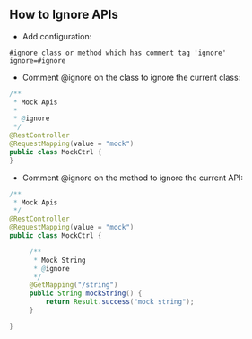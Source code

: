 ## How to Ignore APIs

   * Add configuration:

   ```properties
   #ignore class or method which has comment tag 'ignore' 
   ignore=#ignore
   ```
   
   * Comment @ignore on the class to ignore the current class:

   ```java
   /**
    * Mock Apis
    *
    * @ignore
    */
   @RestController
   @RequestMapping(value = "mock")
   public class MockCtrl {
   }
   ```
   
   * Comment @ignore on the method to ignore the current API:

   ```java
   /**
    * Mock Apis
    */
   @RestController
   @RequestMapping(value = "mock")
   public class MockCtrl {
   
        /**
         * Mock String
         * @ignore
         */
        @GetMapping("/string")
        public String mockString() {
            return Result.success("mock string");
        }

   }
   ```